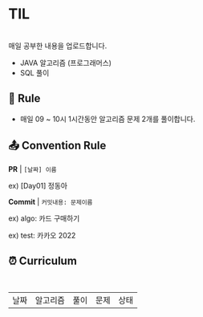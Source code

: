 # TIL 
<br/>
매일 공부한 내용을 업로드합니다.

- JAVA 알고리즘 (프로그래머스)
- SQL 풀이


## 📝 Rule
- 매일 09 ~ 10시 1시간동안 알고리즘 문제 2개를 풀이합니다. 


## 📤 Convention Rule
**PR** | `[날짜] 이름 `

ex) [Day01] 정동아

**Commit** | `커밋내용: 문제이름`

ex) algo: 카드 구매하기

ex) test: 카카오 2022

## ⏰ Curriculum
<br/>

<table>
<tr>
        <td align="center">날짜</td>
        <td align="center">알고리즘</td>
        <td align="center">풀이</td>
        <td align="center">문제</td>
        <td align="center">상태</td>
</tr>


</tr>

</table> 

<br/><br/>
